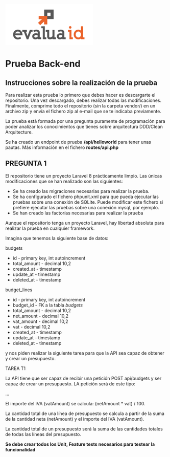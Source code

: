 <img alt="Evalua logo" src="public/logo_e.png"/>


# Prueba Back-end

## Instrucciones sobre la realización de la prueba
Para realizar esta prueba lo primero que debes hacer es descargarte el repositorio. Una vez descargado, debes realizar todas las modificaciones. Finalmente, comprime todo el repositorio (sin la carpeta vendor/) en un archivo zip y envía el fichero zip al e-mail que se te indicaba previamente.

La prueba está formada por una pregunta puramente de programación para poder analizar los conocimientos que tienes sobre arquitectura DDD/Clean Arquitecture.

Se ha creado un endpoint de prueba **/api/helloworld** para tener unas pautas. Más información en el fichero **routes/api.php**

## PREGUNTA 1

El repositorio tiene un proyecto Laravel 8 prácticamente limpio. Las únicas modificaciones que se han realizado son las siguientes:

- Se ha creado las migraciones necesarias para realizar la prueba.
- Se ha configurado el fichero phpunit.xml para que pueda ejecutar las pruebas sobre una conexión de SQLite. Puede modificar este fichero si prefiere ejecutar las pruebas sobre una conexión mysql, por ejemplo.
- Se han creado las factorías necesarias para realizar la prueba

Aunque el repositorio tenga un proyecto Laravel, hay libertad absoluta para realizar la prueba en cualquier framework.

Imagina que tenemos la siguiente base de datos:

budgets

- id - primary key, int autoincrement
- total_amount - decimal 10,2
- created_at - timestamp
- update_at - timestamp
- deleted_at - timestamp

budget_lines

- id - primary key, int autoincrement
- budget_id - FK a la tabla *budgets*
- total_amount - decimal 10,2
- net_amount - decimal 10,2
- vat_amount - decimal 10,2
- vat - decimal 10,2
- created_at - timestamp
- update_at - timestamp
- deleted_at - timestamp

y nos piden realizar la siguiente tarea para que la API sea capaz de obtener y crear un presupuesto.

TAREA T1

La API tiene que ser capaz de recibir una petición POST api/budgets y ser capaz de crear un presupuesto. LA petición será de este tipo:

...

El importe del IVA (vatAmount) se calcula: (netAmount * vat) / 100.

La cantidad total de una línea de presupuesto se calcula a partir de la suma de la cantidad neta (netAmount) y el importe del IVA (vatAmount).

La cantidad total de un presupuesto será la suma de las cantidades totales de todas las líneas del presupuesto.

**Se debe crear todos los Unit, Feature tests necesarios para testear la funcionalidad**

